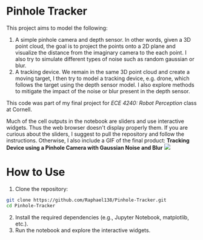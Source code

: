 # Pinhole Tracker
This project aims to model the following:
1. A simple pinhole camera and depth sensor. In other words, given a 3D point cloud, the goal is to project the points onto a 2D plane and visualize the distance from the imaginary camera to the each point. I also try to simulate different types of noise such as random gaussian or blur.
2. A tracking device. We remain in the same 3D point cloud and create a moving target, I then try to model a tracking device, e.g. drone, which follows the target using the depth sensor model. I also explore methods to mitigate the impact of the noise or blur present in the depth sensor.

This code was part of my final project for *ECE 4240: Robot Perception* class at Cornell.

Much of the cell outputs in the notebook are sliders and use interactive widgets. Thus the web browser doesn't display properly them. If you are curious about the sliders, I suggest to pull the repository and follow the instructions. Otherwise, I also include a GIF of the final product:
**Tracking Device using a Pinhole Camera with Gaussian Noise and Blur**
![](https://github.com/Raphael138/Pinhole-Tracker/blob/main/tracking_blurry.gif)

# How to Use
1. Clone the repository:
```bash
git clone https://github.com/Raphael138/Pinhole-Tracker.git
cd Pinhole-Tracker
```
2. Install the required dependencies (e.g., Jupyter Notebook, matplotlib, etc.).
3. Run the notebook and explore the interactive widgets.